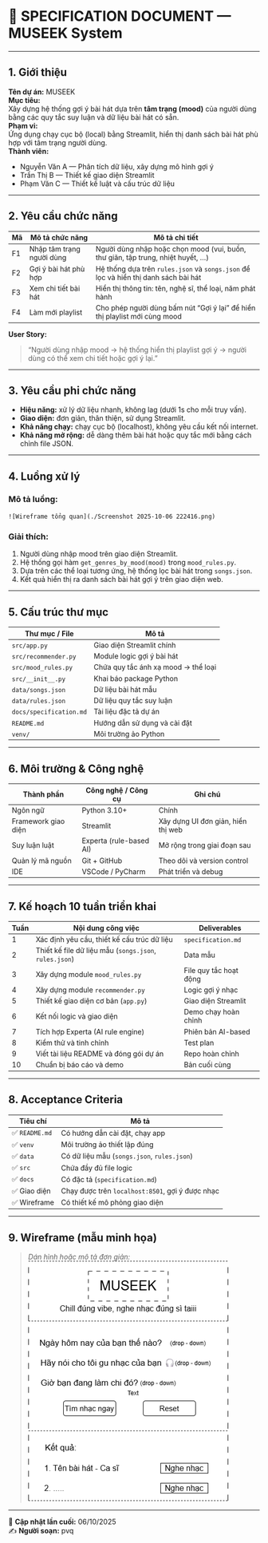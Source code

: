 # 🎵 SPECIFICATION DOCUMENT — MUSEEK System

---

## 1. Giới thiệu
**Tên dự án:** MUSEEK  
**Mục tiêu:**  
Xây dựng hệ thống gợi ý bài hát dựa trên **tâm trạng (mood)** của người dùng bằng các quy tắc suy luận và dữ liệu bài hát có sẵn.  
**Phạm vi:**  
Ứng dụng chạy cục bộ (local) bằng Streamlit, hiển thị danh sách bài hát phù hợp với tâm trạng người dùng.  
**Thành viên:**  
- Nguyễn Văn A — Phân tích dữ liệu, xây dựng mô hình gợi ý  
- Trần Thị B — Thiết kế giao diện Streamlit  
- Phạm Văn C — Thiết kế luật và cấu trúc dữ liệu  

---

## 2. Yêu cầu chức năng
| Mã | Mô tả chức năng | Mô tả chi tiết |
|----|------------------|----------------|
| F1 | Nhập tâm trạng người dùng | Người dùng nhập hoặc chọn mood (vui, buồn, thư giãn, tập trung, nhiệt huyết, …) |
| F2 | Gợi ý bài hát phù hợp | Hệ thống dựa trên `rules.json` và `songs.json` để lọc và hiển thị danh sách bài hát |
| F3 | Xem chi tiết bài hát | Hiển thị thông tin: tên, nghệ sĩ, thể loại, năm phát hành |
| F4 | Làm mới playlist | Cho phép người dùng bấm nút “Gợi ý lại” để hiển thị playlist mới cùng mood |

**User Story:**
> “Người dùng nhập mood → hệ thống hiển thị playlist gợi ý → người dùng có thể xem chi tiết hoặc gợi ý lại.”

---

## 3. Yêu cầu phi chức năng
- **Hiệu năng:** xử lý dữ liệu nhanh, không lag (dưới 1s cho mỗi truy vấn).  
- **Giao diện:** đơn giản, thân thiện, sử dụng Streamlit.  
- **Khả năng chạy:** chạy cục bộ (localhost), không yêu cầu kết nối internet.  
- **Khả năng mở rộng:** dễ dàng thêm bài hát hoặc quy tắc mới bằng cách chỉnh file JSON.  

---

## 4. Luồng xử lý
### Mô tả luồng:
    ![Wireframe tổng quan](./Screenshot 2025-10-06 222416.png)


### Giải thích:
1. Người dùng nhập mood trên giao diện Streamlit.  
2. Hệ thống gọi hàm `get_genres_by_mood(mood)` trong `mood_rules.py`.  
3. Dựa trên các thể loại tương ứng, hệ thống lọc bài hát trong `songs.json`.  
4. Kết quả hiển thị ra danh sách bài hát gợi ý trên giao diện web.

---

## 5. Cấu trúc thư mục

| Thư mục / File | Mô tả |
|----------------|-------|
| `src/app.py` | Giao diện Streamlit chính |
| `src/recommender.py` | Module logic gợi ý bài hát |
| `src/mood_rules.py` | Chứa quy tắc ánh xạ mood → thể loại |
| `src/__init__.py` | Khai báo package Python |
| `data/songs.json` | Dữ liệu bài hát mẫu |
| `data/rules.json` | Dữ liệu quy tắc suy luận |
| `docs/specification.md` | Tài liệu đặc tả dự án |
| `README.md` | Hướng dẫn sử dụng và cài đặt |
| `venv/` | Môi trường ảo Python |

---

## 6. Môi trường & Công nghệ

| Thành phần | Công nghệ / Công cụ | Ghi chú |
|-------------|---------------------|--------|
| Ngôn ngữ | Python 3.10+ | Chính |
| Framework giao diện | Streamlit | Xây dựng UI đơn giản, hiển thị web |
| Suy luận luật | Experta (rule-based AI) | Mở rộng trong giai đoạn sau |
| Quản lý mã nguồn | Git + GitHub | Theo dõi và version control |
| IDE | VSCode / PyCharm | Phát triển và debug |

---

## 7. Kế hoạch 10 tuần triển khai

| Tuần | Nội dung công việc | Deliverables |
|------|--------------------|---------------|
| 1 | Xác định yêu cầu, thiết kế cấu trúc dữ liệu | `specification.md` |
| 2 | Thiết kế file dữ liệu mẫu (`songs.json`, `rules.json`) | Data mẫu |
| 3 | Xây dựng module `mood_rules.py` | File quy tắc hoạt động |
| 4 | Xây dựng module `recommender.py` | Logic gợi ý nhạc |
| 5 | Thiết kế giao diện cơ bản (`app.py`) | Giao diện Streamlit |
| 6 | Kết nối logic và giao diện | Demo chạy hoàn chỉnh |
| 7 | Tích hợp Experta (AI rule engine) | Phiên bản AI-based |
| 8 | Kiểm thử và tinh chỉnh | Test plan |
| 9 | Viết tài liệu README và đóng gói dự án | Repo hoàn chỉnh |
| 10 | Chuẩn bị báo cáo và demo | Bản cuối cùng |

---

## 8. Acceptance Criteria

| Tiêu chí | Mô tả |
|-----------|--------|
| ✅ `README.md` | Có hướng dẫn cài đặt, chạy app |
| ✅ `venv` | Môi trường ảo thiết lập đúng |
| ✅ `data` | Có dữ liệu mẫu (`songs.json`, `rules.json`) |
| ✅ `src` | Chứa đầy đủ file logic |
| ✅ `docs` | Có đặc tả (`specification.md`) |
| ✅ Giao diện | Chạy được trên `localhost:8501`, gợi ý được nhạc |
| ✅ Wireframe | Có thiết kế mô phỏng giao diện |

---

## 9. Wireframe (mẫu minh họa)

> *Dán hình hoặc mô tả đơn giản:*
    ![Wireframe hệ thống](./wireframe.png)
    

---

📅 **Cập nhật lần cuối:** 06/10/2025  
✍️ **Người soạn:** pvq